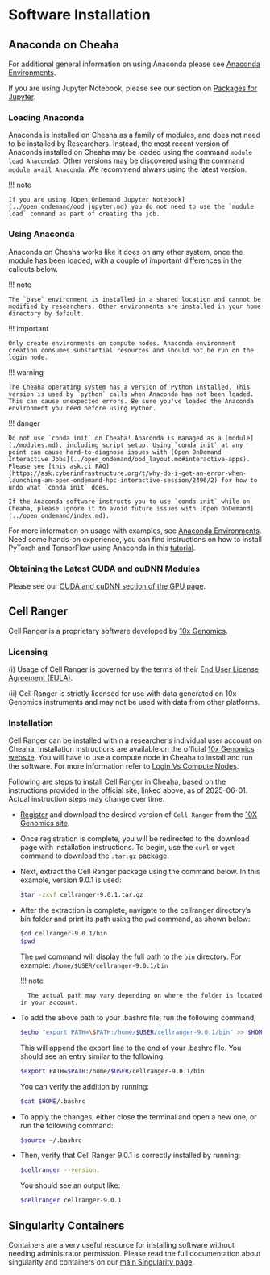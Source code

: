 # Software Installation

## Anaconda on Cheaha

For additional general information on using Anaconda please see [Anaconda Environments](../../workflow_solutions/using_anaconda.md).

If you are using Jupyter Notebook, please see our section on [Packages for Jupyter](../../workflow_solutions/using_anaconda.md#package-management-for-jupyter).

### Loading Anaconda

Anaconda is installed on Cheaha as a family of modules, and does not need to be installed by Researchers. Instead, the most recent version of Anaconda installed on Cheaha may be loaded using the command `module load Anaconda3`. Other versions may be discovered using the command `module avail Anaconda`. We recommend always using the latest version.

<!-- markdownlint-disable MD046 -->
!!! note

    If you are using [Open OnDemand Jupyter Notebook](../open_ondemand/ood_jupyter.md) you do not need to use the `module load` command as part of creating the job.
<!-- markdownlint-enable MD046 -->

### Using Anaconda

Anaconda on Cheaha works like it does on any other system, once the module has been loaded, with a couple of important differences in the callouts below.

<!-- markdownlint-disable MD046 -->
!!! note

    The `base` environment is installed in a shared location and cannot be modified by researchers. Other environments are installed in your home directory by default.
<!-- markdownlint-enable MD046 -->

<!-- markdownlint-disable MD046 -->
!!! important

    Only create environments on compute nodes. Anaconda environment creation consumes substantial resources and should not be run on the login node.
<!-- markdownlint-enable MD046 -->

<!-- markdownlint-disable MD046 -->
!!! warning

    The Cheaha operating system has a version of Python installed. This version is used by `python` calls when Anaconda has not been loaded. This can cause unexpected errors. Be sure you've loaded the Anaconda environment you need before using Python.
<!-- markdownlint-enable MD046 -->

<!-- markdownlint-disable MD046 -->
!!! danger

    Do not use `conda init` on Cheaha! Anaconda is managed as a [module](./modules.md), including script setup. Using `conda init` at any point can cause hard-to-diagnose issues with [Open OnDemand Interactive Jobs](../open_ondemand/ood_layout.md#interactive-apps). Please see [this ask.ci FAQ](https://ask.cyberinfrastructure.org/t/why-do-i-get-an-error-when-launching-an-open-ondemand-hpc-interactive-session/2496/2) for how to undo what `conda init` does.

    If the Anaconda software instructs you to use `conda init` while on Cheaha, please ignore it to avoid future issues with [Open OnDemand](../open_ondemand/index.md).
<!-- markdownlint-disable MD046 -->

For more information on usage with examples, see [Anaconda Environments](../../workflow_solutions/using_anaconda.md). Need some hands-on experience, you can find instructions on how to install PyTorch and TensorFlow using Anaconda in this [tutorial](../tutorial/pytorch_tensorflow.md).

### Obtaining the Latest CUDA and cuDNN Modules

Please see our [CUDA and cuDNN section of the GPU page](../slurm/gpu.md#cuda-and-cudnn-modules).

## Cell Ranger

Cell Ranger is a proprietary software developed by [10x Genomics](https://www.10xgenomics.com/support/software/cell-ranger/latest).

### Licensing

(i) Usage of Cell Ranger is governed by the terms of their [End User License Agreement (EULA)](https://www.10xgenomics.com/legal/end-user-software-license-agreement).

(ii) Cell Ranger is strictly licensed for use with data generated on 10x Genomics instruments and may not be used with data from other platforms.

### Installation

 Cell Ranger can be installed within a researcher’s individual user account on Cheaha. Installation instructions are available on the official [10x Genomics website](https://www.10xgenomics.com/support/software/cell-ranger/latest/tutorials/cr-tutorial-in#download). You will have to use a compute node in Cheaha to install and run the software. For more information refer to [Login Vs Compute Nodes](../../cheaha/getting_started.md#login-vs-compute-nodes).

 Following are steps to install Cell Ranger in Cheaha, based on the instructions provided in the official site, linked above, as of 2025-06-01. Actual instruction steps may change over time.

- [Register](https://www.10xgenomics.com/products/cell-ranger/downloads/eula?closeUrl=%2Fsupport%2Fsoftware%2Fcell-ranger%2Fdownloads%23download-links&redirectUrl=%2Fsupport%2Fsoftware%2Fcell-ranger%2Fdownloads%23download-links%3Fstart%3Dcellranger-9.0.1.tar.gz) and download the desired version of `Cell Ranger` from the [10X Genomics site](https://www.10xgenomics.com/support/software/cell-ranger/downloads).

- Once registration is complete, you will be redirected to the download page with installation instructions. To begin, use the `curl` or `wget` command to download the `.tar.gz` package.

- Next, extract the Cell Ranger package using the command below. In this example, version 9.0.1 is used:

    ```bash
    $tar -zxvf cellranger-9.0.1.tar.gz
    ```

- After the extraction is complete, navigate to the cellranger directory’s bin folder and print its path using the `pwd` command, as shown below:

    ```bash
    $cd cellranger-9.0.1/bin
    $pwd
    ```

    The `pwd` command will display the full path to the `bin` directory. For example:
    `/home/$USER/cellranger-9.0.1/bin`

    <!-- markdownlint-disable MD046 -->
    !!! note

        The actual path may vary depending on where the folder is located in your account.
    <!-- markdownlint-enable MD046 -->

- To add the above path to your .bashrc file, run the following command,

    ```bash
    $echo "export PATH=\$PATH:/home/$USER/cellranger-9.0.1/bin" >> $HOME/.bashrc
    ```

    This will append the export line to the end of your .bashrc file. You should see an entry similar to the following:

    ```bash
    $export PATH=$PATH:/home/$USER/cellranger-9.0.1/bin
    ```

    You can verify the addition by running:

    ```bash
    $cat $HOME/.bashrc
    ```

- To apply the changes, either close the terminal and open a new one, or run the following command:

    ```bash
    $source ~/.bashrc
    ```

- Then, verify that Cell Ranger 9.0.1 is correctly installed by running:

    ```bash
    $cellranger --version.
    ```

    You should see an output like:

    ```bash
    $cellranger cellranger-9.0.1
    ```

## Singularity Containers

Containers are a very useful resource for installing software without needing administrator permission. Please read the full documentation about singularity and containers on our [main Singularity page](../../workflow_solutions/getting_containers.md#containers-on-cheaha).
